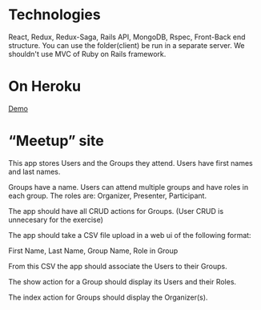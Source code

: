 # Technologies
React, Redux, Redux-Saga, Rails API, MongoDB, Rspec, Front-Back end structure.
You can use the folder(client) be run in a separate server. We shouldn't use MVC of Ruby on Rails framework.

# On Heroku
[Demo](https://pacific-scrubland-92196.herokuapp.com/)
# “Meetup” site
This app stores Users and the Groups they attend. Users have first names and last names.

Groups have a name. Users can attend multiple groups and have roles in each group. The roles
are: Organizer, Presenter, Participant.

The app should have all CRUD actions for Groups. (User CRUD is unnecesary for the exercise)

The app should take a CSV file upload in a web ui of the following format:

First Name, Last Name, Group Name, Role in Group

From this CSV the app should associate the Users to their Groups.

The show action for a Group should display its Users and their Roles.

The index action for Groups should display the Organizer(s).
